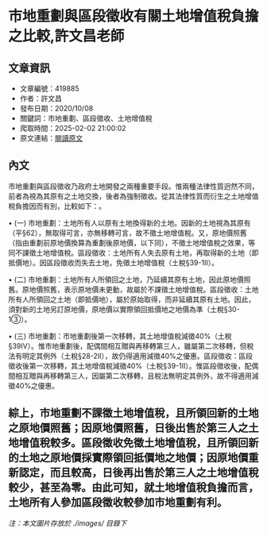 # 市地重劃與區段徵收有關土地增值稅負擔之比較,許文昌老師

## 文章資訊
- 文章編號：419885
- 作者：許文昌
- 發布日期：2020/10/08
- 關鍵詞：市地重劃、區段徵收、土地增值稅
- 爬取時間：2025-02-02 21:00:02
- 原文連結：[閱讀原文](https://real-estate.get.com.tw/Columns/detail.aspx?no=419885)

## 內文
市地重劃與區段徵收乃政府土地開發之兩種重要手段。惟兩種法律性質迥然不同，前者為視為其原有之土地交換，後者為強制徵收。從其法律性質而衍生之土地增值稅負擔因而有別，比較如下：。

• (一) 市地重劃：土地所有人以原有土地換得新的土地。因新的土地視為其原有（平§62），無取得可言，亦無移轉可言，故不徵土地增值稅。又，原地價照舊（指由重劃前原地價換算為重劃後原地價，以下同），不徵土地增值稅之效果，等同不課徵土地增值稅。區段徵收：土地所有人失去原有土地，再取得新的土地（即抵價地）。因區段徵收而失去土地，免徵土地增值稅（土稅§39-1Ⅱ）。

• (二) 市地重劃：土地所有人所領回之土地，乃延續其原有土地，因此原地價照舊。原地價照舊，表示原地價未更動，故屬於不課徵土地增值稅。區段徵收：土地所有人所領回之土地（即抵價地），屬於原始取得，而非延續其原有土地。因此，須對新的土地另訂原地價，原地價以實際領回抵價地之地價為準（土稅§30-1③）。

• (三) 市地重劃：市地重劃後第一次移轉，其土地增值稅減徵40%（土稅§39Ⅳ）。惟市地重劃後，配偶間相互贈與再移轉第三人，雖屬第二次移轉，但稅法有明定其例外（土稅§28-2Ⅱ），故仍得適用減徵40%之優惠。區段徵收：區段徵收後第一次移轉，其土地增值稅減徵40%（土稅§39-1Ⅱ）。惟區段徵收後，配偶間相互贈與再移轉第三人，因屬第二次移轉，且稅法無明定其例外，故不得適用減徵40%之優惠。

綜上，市地重劃不課徵土地增值稅，且所領回新的土地之原地價照舊；因原地價照舊，日後出售於第三人之土地增值稅較多。區段徵收免徵土地增值稅，且所領回新的土地之原地價採實際領回抵價地之地價；因原地價重新認定，而且較高，日後再出售於第三人之土地增值稅較少，甚至為零。由此可知，就土地增值稅負擔而言，土地所有人參加區段徵收較參加市地重劃有利。
---
*注：本文圖片存放於 ./images/ 目錄下*
